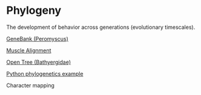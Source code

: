 # Phylogeny

The development of behavior across generations (evolutionary timescales).

[GeneBank (Peromyscus)](https://www.ncbi.nlm.nih.gov/nuccore/?term=Peromyscus+mitochondrion)

[Muscle Alignment](https://www.ebi.ac.uk/Tools/msa/muscle/)

[Open Tree (Bathyergidae)](https://tree.opentreeoflife.org/opentree/opentree13.4@mrcaott45520ott692678/Bathyergidae--Petromuridae)

[Python phylogenetics example](https://taylor-lindsay.github.io/phylogenetics/)

Character mapping

